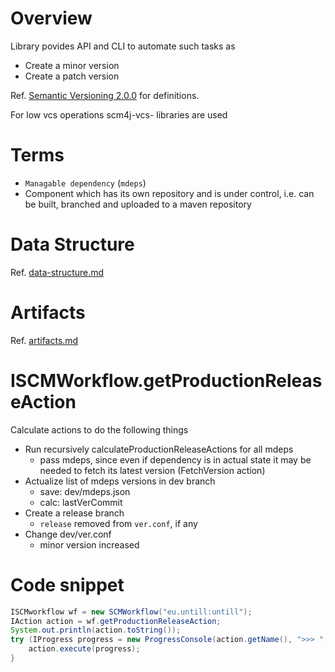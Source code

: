 # Overview

Library povides API and CLI to automate such tasks as
- Create a minor version
- Create a patch version

 Ref. [Semantic Versioning 2.0.0](http://semver.org/) for definitions.

For low vcs operations scm4j-vcs- libraries are used

# Terms

- `Managable dependency` (`mdeps`)
 - Component which has its own repository and is under control, i.e. can be built, branched and uploaded to a maven repository
  
# Data Structure

Ref. [data-structure.md](data-structure.md)
  
# Artifacts  

Ref. [artifacts.md](artifacts.md)

# ISCMWorkflow.getProductionReleaseAction

Calculate actions to do the following things

- Run recursively calculateProductionReleaseActions for all  mdeps
  - pass mdeps, since even if dependency is in actual state it may be needed to fetch its latest version (FetchVersion action)
- Actualize list of mdeps versions in dev branch
  - save: dev/mdeps.json
  - calc: lastVerCommit
- Create a release branch
    - `release` removed from `ver.conf`, if any
- Change dev/ver.conf
    - minor version increased 
    
# Code snippet
```java
ISCMworkflow wf = new SCMWorkflow("eu.untill:untill");
IAction action = wf.getProductionReleaseAction;
System.out.println(action.toString());
try (IProgress progress = new ProgressConsole(action.getName(), ">>> ", "<<< ")) {
	action.execute(progress);
}
```

  
  
